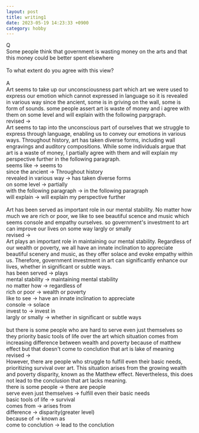 ```yaml
---
layout: post
title: writing1
date: 2023-05-19 14:23:33 +0900
category: hobby
---
```

Q
<br/>
Some people think that government is wasting money on the arts and that this money could be better spent elsewhere
<br/>
<br/>
To what extent do you agree with this view?
<br/>
<br/>
A
<br/>
Art seems to take up our unconsciousness part which art we were used to express our emotion which cannot expressed in language so it is revealed in various way since the ancient, some is in griving on the wall, some is form of sounds. some people assert art is waste of money and i agree with them on some level and will explain with the following parpgraph.
<br/>
revised ->
<br/>
Art seems to tap into the unconscious part of ourselves that we struggle to express through language, enabling us to convey our emotions in various ways. Throughout history, art has taken diverse forms, including wall engravings and auditory compositions. While some individuals argue that art is a waste of money, I partially agree with them and will explain my perspective further in the following paragraph.
<br/>
seems like -> seems to
<br/>
since the ancient -> Throughout history
<br/>
revealed in various way -> has taken diverse forms
<br/>
on some level -> partially
<br/>
with the following paragraph -> in the following paragraph
<br/>
will explain -> will explain my perspective further
<br/>
<br/>
Art has been served as important role in our mental stability. No matter how much we are rich or poor, we like to see beautiful scence and music which seems console and empathy ourselves. so government's investment to art can improve our lives on some way largly or smally
<br/>
revised ->
<br/>
Art plays an important role in maintaining our mental stability. Regardless of our wealth or poverty, we all have an innate inclination to appreciate beautiful scenery and music, as they offer solace and evoke empathy within us. Therefore, government investment in art can significantly enhance our lives, whether in significant or subtle ways.
<br/>
has been served -> plays
<br/>
mental stability -> maintaining mental stability
<br/>
no matter how -> regardless of 
<br/>
rich or poor -> wealth or poverty
<br/>
like to see -> have an innate inclination to appreciate
<br/>
console -> solace
<br/>
invest to -> invest in
<br/>
largly or smally -> whether in significant or subtle ways
<br/>
<br/>
but there is some people who are hard to serve even just themselves so they priority basic tools of life over the art which situation comes from increasing difference between wealth and poverty because of matthew effect but that doesn't come to conclution that art is lake of meaning
<br/>
revised ->
<br/>
However, there are people who struggle to fulfill even their basic needs, prioritizing survival over art. This situation arises from the growing wealth and poverty disparity, known as the Matthew effect. Nevertheless, this does not lead to the conclusion that art lacks meaning.
<br/>
there is some people -> there are people
<br/>
serve even just themselves -> fulfill even their basic needs
<br/>
basic tools of life -> survival
<br/>
comes from -> arises from
<br/>
difference -> disparity(greater level)
<br/>
because of -> known as
<br/>
come to conclution -> lead to the conclution
